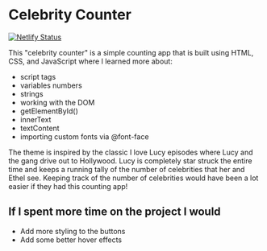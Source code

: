 # Celebrity Counter

[![Netlify Status](https://api.netlify.com/api/v1/badges/8c38cc9b-b8c3-4301-9776-1033d0445b41/deploy-status)](https://app.netlify.com/sites/justin-tsugranes-counter/deploys)

This "celebrity counter" is a simple counting app that is built using HTML, CSS, and JavaScript where I learned more about:

- script tags
- variables numbers
- strings
- working with the DOM
- getElementById()
- innerText
- textContent
- importing custom fonts via @font-face

The theme is inspired by the classic I love Lucy episodes where Lucy and the gang drive out to Hollywood. Lucy is completely star struck the entire time and keeps a running tally of the number of celebrities that her and Ethel see. Keeping track of the number of celebrities would have been a lot easier if they had this counting app!

## If I spent more time on the project I would

- Add more styling to the buttons
- Add some better hover effects
